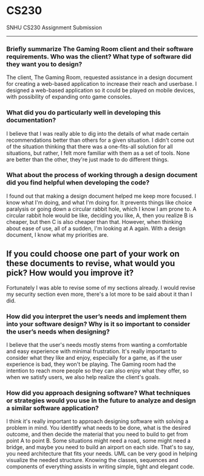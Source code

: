 # CS230
SNHU CS230 Assignment Submission

---
### Briefly summarize The Gaming Room client and their software requirements. Who was the client? What type of software did they want you to design?

The client, The Gaming Room, requested assistance in a design document for creating a web-based application to increase their reach and userbase. I designed a web-based application so it could be played on mobile devices, with possibility of expanding onto game consoles. 

### What did you do particularly well in developing this documentation?

I believe that I was really able to dig into the details of what made certain recommendations better than others for a given situation. I didn't come out of the situation thinking that there was a one-fits-all solution for all situations, but rather, I felt more familiar with them as a set of tools. None are better than the other, they're just made to do different things.

### What about the process of working through a design document did you find helpful when developing the code?

I found out that making a design document helped me keep more focused. I know what I'm doing, and what I'm doing for. It prevents things like choice paralysis or going down a circular rabbit hole, which I know I am prone to. A circular rabbit hole would be like, deciding you like, A, then you realize B is cheaper, but then C is also cheaper than that. However, when thinking about ease of use, all of a sudden, I'm looking at A again. With a design document, I know what my priorities are.

## If you could choose one part of your work on these documents to revise, what would you pick? How would you improve it?

Fortunately I was able to revise some of my sections already. I would revise my security section even more, there's a lot more to be said about it than I did. 

### How did you interpret the user’s needs and implement them into your software design? Why is it so important to consider the user’s needs when designing?

I believe that the user's needs mostly stems from wanting a comfortable and easy experience with minimal frustration. It's really important to consider what they like and enjoy, especially for a game, as if the user experience is bad, they won't be playing. The Gaming room had the intention to reach more people so they can also enjoy what they offer, so when we satisfy users, we also help realize the client's goals. 

### How did you approach designing software? What techniques or strategies would you use in the future to analyze and design a similar software application?
I think it's really important to approach designing software with solving a problem in mind. You identitfy what needs to be done, what is the desired outcome, and then decide the material that you need to build to get from point A to point B. Some situations might need a road, some might need a bridge, and maybe you need to build an airport on each side. That's to say, you need architecture that fits your needs. UML can be very good in helping visualize the needed structure. Knowing the classes, sequences and components of everything assists in writing simple, tight and elegant code. 
